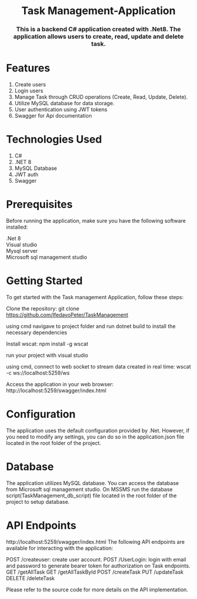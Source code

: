 <h1 align="center">Task Management-Application</h1>
<h3 align="center">This is a backend C# application created with .Net8. The application allows users to create, read, update and delete task.</h3>

# Features
1. Create users
2. Login users
3. Manage Task through CRUD operations (Create, Read, Update, Delete).
4. Utilize MySQL database for data storage.
5. User authentication using JWT tokens
6. Swagger for Api documentation 

# Technologies Used
1. C#
2. .NET 8
3. MySQL Database
4. JWT auth
5. Swagger

# Prerequisites
Before running the application, make sure you have the following software installed:

.Net 8
<br/>
Visual studio
<br/>
Mysql server
<br/>
Microsoft sql management studio

# Getting Started
To get started with the Task management Application, follow these steps:

Clone the repository:
git clone https://github.com/IfedayoPeter/TaskManagement

using cmd navigave to project folder and run dotnet build to install the necessary dependencies

Install wscat:
npm install -g wscat

run your project with visual studio

using cmd, connect to web socket to stream data created in real time:
wscat -c ws://localhost:5259/ws

Access the application in your web browser:
http://localhost:5259/swagger/index.html

# Configuration
The application uses the default configuration provided by .Net. However, if you need to modify any settings, you can do so in the application.json file located in the root folder of the project.

# Database
The application utilizes MySQL database. You can access the database from Microsoft sql management studio.
On MSSMS run the database script(TaskManagement_db_script) file located in the root folder of the project to setup database. 

# API Endpoints
http://localhost:5259/swagger/index.html
The following API endpoints are available for interacting with the application:

POST /createuser: create user account.
POST /UserLogin: login with email and password to generate bearer token for authorization on Task endpoints.
GET /getAllTask
GET /getAllTaskById
POST /createTask
PUT /updateTask
DELETE /deleteTask

Please refer to the source code for more details on the API implementation.
